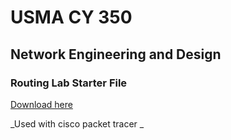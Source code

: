 # USMA CY 350
## Network Engineering and Design

### Routing Lab Starter File
[Download here](../raw/master/routinglab_starter_v1.pkt)

_Used with cisco packet tracer _
